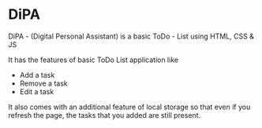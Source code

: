 # DiPA
DiPA - (Digital Personal Assistant) is a basic ToDo - List using HTML, CSS &amp; JS

It has the features of basic ToDo List application like
* Add a task
* Remove a task
* Edit a task  


It also comes with an additional feature of local storage so that even if you refresh the page, the tasks that you added are still present.
